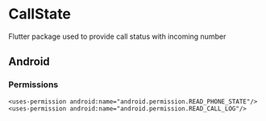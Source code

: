 # CallState
Flutter package used to provide call status with incoming number 

## Android

### Permissions

    <uses-permission android:name="android.permission.READ_PHONE_STATE"/>
    <uses-permission android:name="android.permission.READ_CALL_LOG"/>
